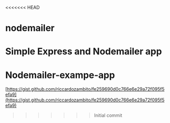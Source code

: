<<<<<<< HEAD
# nodemailer
Simple Express and Nodemailer app
=======
# Nodemailer-exampe-app

[https://gist.github.com/riccardozambito/fe259690d0c766e6e29a72f095f5efa9](https://gist.github.com/riccardozambito/fe259690d0c766e6e29a72f095f5efa9)
>>>>>>> Initial commit
